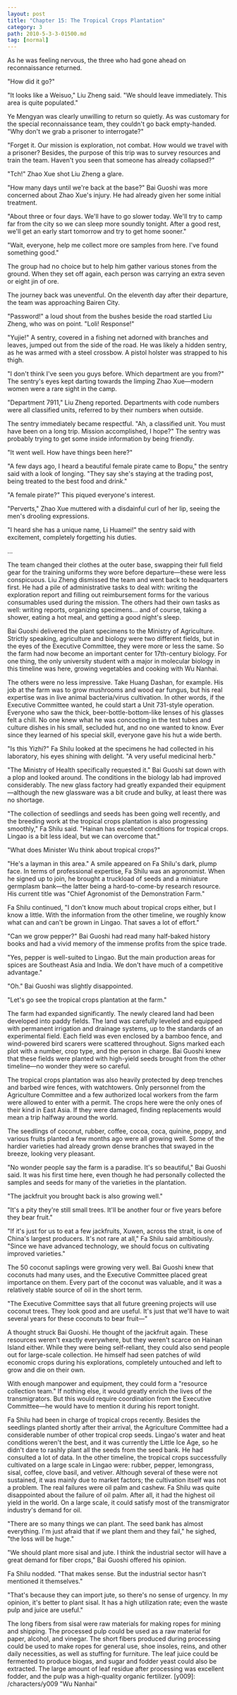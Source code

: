 ```yaml
---
layout: post
title: "Chapter 15: The Tropical Crops Plantation"
category: 3
path: 2010-5-3-3-01500.md
tag: [normal]
---
```


As he was feeling nervous, the three who had gone ahead on reconnaissance returned.

"How did it go?"

"It looks like a Weisuo," Liu Zheng said. "We should leave immediately. This area is quite populated."

Ye Mengyan was clearly unwilling to return so quietly. As was customary for the special reconnaissance team, they couldn't go back empty-handed. "Why don't we grab a prisoner to interrogate?"

"Forget it. Our mission is exploration, not combat. How would we travel with a prisoner? Besides, the purpose of this trip was to survey resources and train the team. Haven't you seen that someone has already collapsed?"

"Tch!" Zhao Xue shot Liu Zheng a glare.

"How many days until we're back at the base?" Bai Guoshi was more concerned about Zhao Xue's injury. He had already given her some initial treatment.

"About three or four days. We'll have to go slower today. We'll try to camp far from the city so we can sleep more soundly tonight. After a good rest, we'll get an early start tomorrow and try to get home sooner."

"Wait, everyone, help me collect more ore samples from here. I've found something good."

The group had no choice but to help him gather various stones from the ground. When they set off again, each person was carrying an extra seven or eight jin of ore.

The journey back was uneventful. On the eleventh day after their departure, the team was approaching Bairen City.

"Password!" a loud shout from the bushes beside the road startled Liu Zheng, who was on point. "Loli! Response!"

"Yujie!" A sentry, covered in a fishing net adorned with branches and leaves, jumped out from the side of the road. He was likely a hidden sentry, as he was armed with a steel crossbow. A pistol holster was strapped to his thigh.

"I don't think I've seen you guys before. Which department are you from?" The sentry's eyes kept darting towards the limping Zhao Xue—modern women were a rare sight in the camp.

"Department 7911," Liu Zheng reported. Departments with code numbers were all classified units, referred to by their numbers when outside.

The sentry immediately became respectful. "Ah, a classified unit. You must have been on a long trip. Mission accomplished, I hope?" The sentry was probably trying to get some inside information by being friendly.

"It went well. How have things been here?"

"A few days ago, I heard a beautiful female pirate came to Bopu," the sentry said with a look of longing. "They say she's staying at the trading post, being treated to the best food and drink."

"A female pirate?" This piqued everyone's interest.

"Perverts," Zhao Xue muttered with a disdainful curl of her lip, seeing the men's drooling expressions.

"I heard she has a unique name, Li Huamei!" the sentry said with excitement, completely forgetting his duties.

...

The team changed their clothes at the outer base, swapping their full field gear for the training uniforms they wore before departure—these were less conspicuous. Liu Zheng dismissed the team and went back to headquarters first. He had a pile of administrative tasks to deal with: writing the exploration report and filling out reimbursement forms for the various consumables used during the mission. The others had their own tasks as well: writing reports, organizing specimens... and of course, taking a shower, eating a hot meal, and getting a good night's sleep.

Bai Guoshi delivered the plant specimens to the Ministry of Agriculture. Strictly speaking, agriculture and biology were two different fields, but in the eyes of the Executive Committee, they were more or less the same. So the farm had now become an important center for 17th-century biology. For one thing, the only university student with a major in molecular biology in this timeline was here, growing vegetables and cooking with Wu Nanhai.

The others were no less impressive. Take Huang Dashan, for example. His job at the farm was to grow mushrooms and wood ear fungus, but his real expertise was in live animal bacteria/virus cultivation. In other words, if the Executive Committee wanted, he could start a Unit 731-style operation. Everyone who saw the thick, beer-bottle-bottom-like lenses of his glasses felt a chill. No one knew what he was concocting in the test tubes and culture dishes in his small, secluded hut, and no one wanted to know. Ever since they learned of his special skill, everyone gave his hut a wide berth.

"Is this Yizhi?" Fa Shilu looked at the specimens he had collected in his laboratory, his eyes shining with delight. "A very useful medicinal herb."

"The Ministry of Health specifically requested it." Bai Guoshi sat down with a plop and looked around. The conditions in the biology lab had improved considerably. The new glass factory had greatly expanded their equipment—although the new glassware was a bit crude and bulky, at least there was no shortage.

"The collection of seedlings and seeds has been going well recently, and the breeding work at the tropical crops plantation is also progressing smoothly," Fa Shilu said. "Hainan has excellent conditions for tropical crops. Lingao is a bit less ideal, but we can overcome that."

"What does Minister Wu think about tropical crops?"

"He's a layman in this area." A smile appeared on Fa Shilu's dark, plump face. In terms of professional expertise, Fa Shilu was an agronomist. When he signed up to join, he brought a truckload of seeds and a miniature germplasm bank—the latter being a hard-to-come-by research resource. His current title was "Chief Agronomist of the Demonstration Farm."

Fa Shilu continued, "I don't know much about tropical crops either, but I know a little. With the information from the other timeline, we roughly know what can and can't be grown in Lingao. That saves a lot of effort."

"Can we grow pepper?" Bai Guoshi had read many half-baked history books and had a vivid memory of the immense profits from the spice trade.

"Yes, pepper is well-suited to Lingao. But the main production areas for spices are Southeast Asia and India. We don't have much of a competitive advantage."

"Oh." Bai Guoshi was slightly disappointed.

"Let's go see the tropical crops plantation at the farm."

The farm had expanded significantly. The newly cleared land had been developed into paddy fields. The land was carefully leveled and equipped with permanent irrigation and drainage systems, up to the standards of an experimental field. Each field was even enclosed by a bamboo fence, and wind-powered bird scarers were scattered throughout. Signs marked each plot with a number, crop type, and the person in charge. Bai Guoshi knew that these fields were planted with high-yield seeds brought from the other timeline—no wonder they were so careful.

The tropical crops plantation was also heavily protected by deep trenches and barbed wire fences, with watchtowers. Only personnel from the Agriculture Committee and a few authorized local workers from the farm were allowed to enter with a permit. The crops here were the only ones of their kind in East Asia. If they were damaged, finding replacements would mean a trip halfway around the world.

The seedlings of coconut, rubber, coffee, cocoa, coca, quinine, poppy, and various fruits planted a few months ago were all growing well. Some of the hardier varieties had already grown dense branches that swayed in the breeze, looking very pleasant.

"No wonder people say the farm is a paradise. It's so beautiful," Bai Guoshi said. It was his first time here, even though he had personally collected the samples and seeds for many of the varieties in the plantation.

"The jackfruit you brought back is also growing well."

"It's a pity they're still small trees. It'll be another four or five years before they bear fruit."

"If it's just for us to eat a few jackfruits, Xuwen, across the strait, is one of China's largest producers. It's not rare at all," Fa Shilu said ambitiously. "Since we have advanced technology, we should focus on cultivating improved varieties."

The 50 coconut saplings were growing very well. Bai Guoshi knew that coconuts had many uses, and the Executive Committee placed great importance on them. Every part of the coconut was valuable, and it was a relatively stable source of oil in the short term.

"The Executive Committee says that all future greening projects will use coconut trees. They look good and are useful. It's just that we'll have to wait several years for these coconuts to bear fruit—"

A thought struck Bai Guoshi. He thought of the jackfruit again. These resources weren't exactly everywhere, but they weren't scarce on Hainan Island either. While they were being self-reliant, they could also send people out for large-scale collection. He himself had seen patches of wild economic crops during his explorations, completely untouched and left to grow and die on their own.

With enough manpower and equipment, they could form a "resource collection team." If nothing else, it would greatly enrich the lives of the transmigrators. But this would require coordination from the Executive Committee—he would have to mention it during his report tonight.

Fa Shilu had been in charge of tropical crops recently. Besides the seedlings planted shortly after their arrival, the Agriculture Committee had a considerable number of other tropical crop seeds. Lingao's water and heat conditions weren't the best, and it was currently the Little Ice Age, so he didn't dare to rashly plant all the seeds from the seed bank. He had consulted a lot of data. In the other timeline, the tropical crops successfully cultivated on a large scale in Lingao were: rubber, pepper, lemongrass, sisal, coffee, clove basil, and vetiver. Although several of these were not sustained, it was mainly due to market factors; the cultivation itself was not a problem. The real failures were oil palm and cashew. Fa Shilu was quite disappointed about the failure of oil palm. After all, it had the highest oil yield in the world. On a large scale, it could satisfy most of the transmigrator industry's demand for oil.

"There are so many things we can plant. The seed bank has almost everything. I'm just afraid that if we plant them and they fail," he sighed, "the loss will be huge."

"We should plant more sisal and jute. I think the industrial sector will have a great demand for fiber crops," Bai Guoshi offered his opinion.

Fa Shilu nodded. "That makes sense. But the industrial sector hasn't mentioned it themselves."

"That's because they can import jute, so there's no sense of urgency. In my opinion, it's better to plant sisal. It has a high utilization rate; even the waste pulp and juice are useful."

The long fibers from sisal were raw materials for making ropes for mining and shipping. The processed pulp could be used as a raw material for paper, alcohol, and vinegar. The short fibers produced during processing could be used to make ropes for general use, shoe insoles, reins, and other daily necessities, as well as stuffing for furniture. The leaf juice could be fermented to produce biogas, and sugar and fodder yeast could also be extracted. The large amount of leaf residue after processing was excellent fodder, and the pulp was a high-quality organic fertilizer.
[y009]: /characters/y009 "Wu Nanhai"